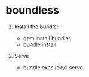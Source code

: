 # boundless

1. Install the bundle:

   - gem install bundler
   - bundle install

2. Serve

   - bundle exec jekyll serve
